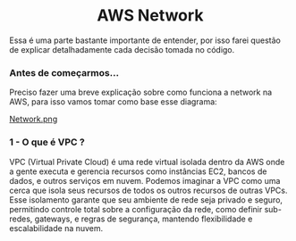 ### <h1 align=center> AWS Network </h1>

Essa é uma parte bastante importante de entender, por isso farei questão de explicar detalhadamente cada decisão tomada no código.

### Antes de começarmos...

Preciso fazer uma breve explicação sobre como funciona a network na AWS, para isso vamos tomar como base esse diagrama:

[Network.png](https://github.com/Rodrigolppz/Vexpenses-Terraform/blob/main/Arquivos/network/Network.png)

### 1 - O que é VPC ? 
<p>
  VPC (Virtual Private Cloud) é uma rede virtual isolada dentro da AWS onde a gente executa e gerencia recursos como instâncias EC2, bancos de dados, e outros serviços em nuvem. Podemos imaginar a VPC como uma cerca que isola seus recursos de todos os outros recursos de outras VPCs. Esse isolamento garante que seu ambiente de rede seja privado e seguro, permitindo controle total sobre a configuração da rede, como definir sub-redes, gateways, e regras de segurança, mantendo flexibilidade e escalabilidade na nuvem.
</p>


